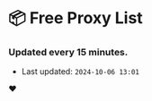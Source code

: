 # :package: Free Proxy List
### Updated every 15 minutes.

- Last updated: `2024-10-06 13:01`

:heart:
